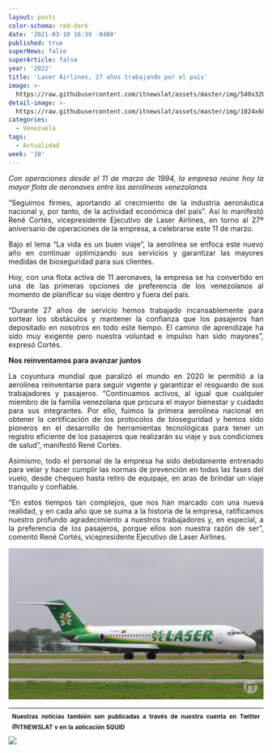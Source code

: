 ```yaml
---
layout: posts
color-schema: red-dark
date: '2021-03-10 16:39 -0400'
published: true
superNews: false
superArticle: false
year: '2022'
title: 'Laser Airlines, 27 años trabajando por el país'
image: >-
  https://raw.githubusercontent.com/itnewslat/assets/master/img/540x320/Laser-Airlines-p.jpg
detail-image: >-
  https://raw.githubusercontent.com/itnewslat/assets/master/img/1024x680/Laser-Airlines-g.jpg
categories:
  - Venezuela
tags:
  - Actualidad
week: '10'
---
```

<p style="text-align: justify;"><em>Con operaciones desde el 11 de marzo de 1994, la empresa reúne hoy la mayor flota de aeronaves entre las aerolíneas venezolanas</em></p>
<p style="text-align: justify;">“Seguimos firmes, aportando al crecimiento de la industria aeronáutica nacional y, por tanto, de la actividad económica del país”. Así lo manifestó René Cortés, vicepresidente Ejecutivo de Laser Airlines, en torno al 27º aniversario de operaciones de la empresa, a celebrarse este 11 de marzo.</p>
<p style="text-align: justify;">Bajo el lema “La vida es un buen viaje”, la aerolínea se enfoca este nuevo año en continuar optimizando sus servicios y garantizar las mayores medidas de bioseguridad para sus clientes.</p>
<p style="text-align: justify;">Hoy, con una flota activa de 11 aeronaves, la empresa se ha convertido en una de las primeras opciones de preferencia de los venezolanos al momento de planificar su viaje dentro y fuera del país.</p>
<p style="text-align: justify;">“Durante 27 años de servicio hemos trabajado incansablemente para sortear los obstáculos y mantener la confianza que los pasajeros han depositado en nosotros en todo este tiempo. El camino de aprendizaje ha sido muy exigente pero nuestra voluntad e impulso han sido mayores”, expresó Cortés.</p>
<p style="text-align: justify;"><strong>Nos reinventamos para avanzar juntos</strong></p>
<p style="text-align: justify;">La coyuntura mundial que paralizó el mundo en 2020 le permitió a la aerolínea reinventarse para seguir vigente y garantizar el resguardo de sus trabajadores y pasajeros. “Continuamos activos, al igual que cualquier miembro de la familia venezolana que procura el mayor bienestar y cuidado para sus integrantes. Por ello, fuimos la primera aerolínea nacional en obtener la certificación de los protocolos de bioseguridad y hemos sido pioneros en el desarrollo de herramientas tecnológicas para tener un registro eficiente de los pasajeros que realizarán su viaje y sus condiciones de salud”, manifestó René Cortés.</p>
<p style="text-align: justify;">Asimismo, todo el personal de la empresa ha sido debidamente entrenado para velar y hacer cumplir las normas de prevención en todas las fases del vuelo, desde chequeo hasta retiro de equipaje, en aras de brindar un viaje tranquilo y confiable.</p>
<p style="text-align: justify;">“En estos tiempos tan complejos, que nos han marcado con una nueva realidad, y en cada año que se suma a la historia de la empresa, ratificamos nuestro profundo agradecimiento a nuestros trabajadores y, en especial, a la preferencia de los pasajeros, porque ellos son nuestra razón de ser”, comentó René Cortés, vicepresidente Ejecutivo de Laser Airlines.</p>

![](https://raw.githubusercontent.com/itnewslat/assets/master/img/540x320/Laser-Airlines-p.jpg)

<table style="height: 42px;" width="569">
<tbody>
<tr>
<td style="text-align: justify;"><sub><strong>Nuestras noticias también son publicadas a través de nuestra cuenta en Twitter <a href="https://twitter.com/itnewslat?lang=es">@ITNEWSLAT</a> y en la aplicación <a href="https://squidapp.co/en/">SQUID</a></strong></sub></td>
</tr>
</tbody>
</table>

<img src="https://tracker.metricool.com/c3po.jpg?hash=56f88a41e39ab42c063cc51676587a04"/>
